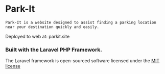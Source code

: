 # Park-It

	Park-It is a website designed to assist finding a parking location near your destination quickly and easily. 

Deployed to web at: parkit.site

### Built with the Laravel PHP Framework.

The Laravel framework is open-sourced software licensed under the [MIT license](http://opensource.org/licenses/MIT)
